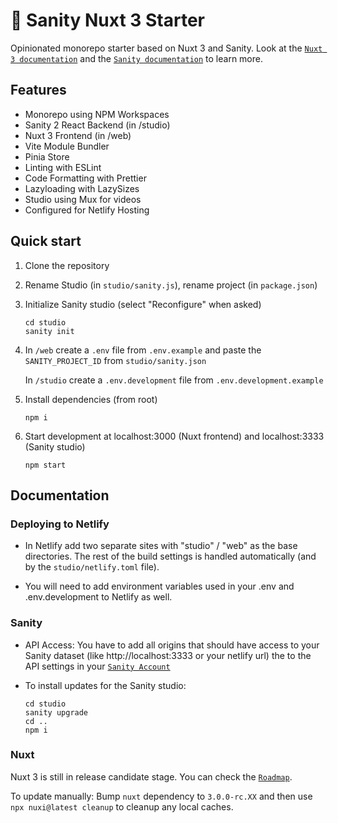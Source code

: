 # 🍿 Sanity Nuxt 3 Starter

Opinionated monorepo starter based on Nuxt 3 and Sanity. Look at the [`Nuxt 3 documentation`](https://v3.nuxtjs.org) and the [`Sanity documentation`](https://www.sanity.io/docs/overview-introduction) to learn more.

## Features

-   Monorepo using NPM Workspaces
-   Sanity 2 React Backend (in /studio)
-   Nuxt 3 Frontend (in /web)
-   Vite Module Bundler
-   Pinia Store
-   Linting with ESLint
-   Code Formatting with Prettier
-   Lazyloading with LazySizes
-   Studio using Mux for videos
-   Configured for Netlify Hosting

## Quick start

1. Clone the repository

2. Rename Studio (in `studio/sanity.js`), rename project (in `package.json`)

3. Initialize Sanity studio (select "Reconfigure" when asked)

    ```
    cd studio
    sanity init
    ```

4. In `/web` create a `.env` file from `.env.example` and paste the `SANITY_PROJECT_ID` from `studio/sanity.json`

    In `/studio` create a `.env.development` file from `.env.development.example`

5. Install dependencies (from root)

    ```
    npm i
    ```

6. Start development at localhost:3000 (Nuxt frontend) and localhost:3333 (Sanity studio)

    ```
    npm start
    ```

## Documentation

### Deploying to Netlify

-   In Netlify add two separate sites with "studio" / "web" as the base directories. The rest of the build settings is handled automatically (and by the `studio/netlify.toml` file).

-   You will need to add environment variables used in your .env and .env.development to Netlify as well.

### Sanity

-   API Access: You have to add all origins that should have access to your Sanity dataset (like http://localhost:3333 or your netlify url) the to the API settings in your [`Sanity Account`](https://manage.sanity.io)

-   To install updates for the Sanity studio:

    ```
    cd studio
    sanity upgrade
    cd ..
    npm i
    ```

### Nuxt

Nuxt 3 is still in release candidate stage. You can check the [`Roadmap`](https://v3.nuxtjs.org/community/roadmap).

To update manually: Bump `nuxt` dependency to `3.0.0-rc.XX` and then use `npx nuxi@latest cleanup` to cleanup any local caches.

